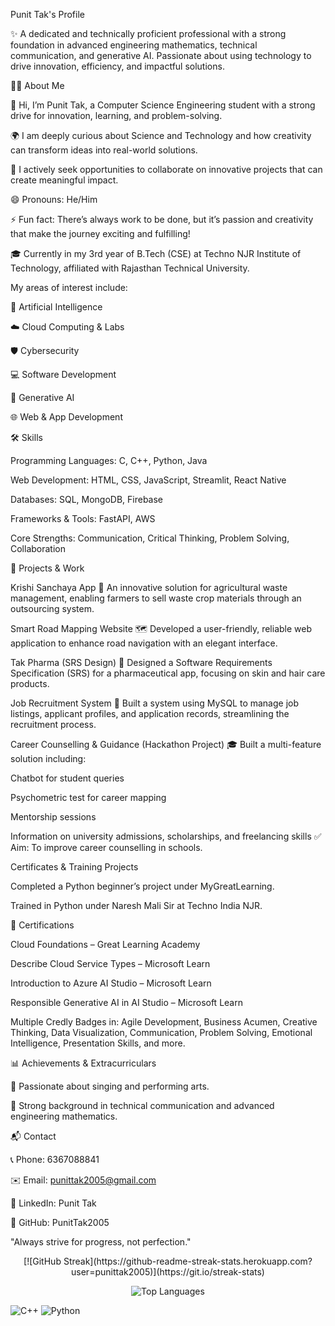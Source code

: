 Punit Tak's Profile

✨ A dedicated and technically proficient professional with a strong foundation in advanced engineering mathematics, technical communication, and generative AI. Passionate about using technology to drive innovation, efficiency, and impactful solutions.

🙋‍♂️ About Me

👋 Hi, I’m Punit Tak, a Computer Science Engineering student with a strong drive for innovation, learning, and problem-solving.

🌍 I am deeply curious about Science and Technology and how creativity can transform ideas into real-world solutions.

🤝 I actively seek opportunities to collaborate on innovative projects that can create meaningful impact.

😄 Pronouns: He/Him

⚡ Fun fact: There’s always work to be done, but it’s passion and creativity that make the journey exciting and fulfilling!

🎓 Currently in my 3rd year of B.Tech (CSE) at Techno NJR Institute of Technology, affiliated with Rajasthan Technical University.

My areas of interest include:

🤖 Artificial Intelligence

☁️ Cloud Computing & Labs

🛡️ Cybersecurity

💻 Software Development

🧠 Generative AI

🌐 Web & App Development

🛠️ Skills

Programming Languages: C, C++, Python, Java

Web Development: HTML, CSS, JavaScript, Streamlit, React Native

Databases: SQL, MongoDB, Firebase

Frameworks & Tools: FastAPI, AWS

Core Strengths: Communication, Critical Thinking, Problem Solving, Collaboration

🚀 Projects & Work

Krishi Sanchaya App
🌾 An innovative solution for agricultural waste management, enabling farmers to sell waste crop materials through an outsourcing system.

Smart Road Mapping Website
🗺️ Developed a user-friendly, reliable web application to enhance road navigation with an elegant interface.

Tak Pharma (SRS Design)
💊 Designed a Software Requirements Specification (SRS) for a pharmaceutical app, focusing on skin and hair care products.

Job Recruitment System
📄 Built a system using MySQL to manage job listings, applicant profiles, and application records, streamlining the recruitment process.

Career Counselling & Guidance (Hackathon Project)
🎓 Built a multi-feature solution including:

Chatbot for student queries

Psychometric test for career mapping

Mentorship sessions

Information on university admissions, scholarships, and freelancing skills
✅ Aim: To improve career counselling in schools.

Certificates & Training Projects

Completed a Python beginner’s project under MyGreatLearning.

Trained in Python under Naresh Mali Sir at Techno India NJR.

🏅 Certifications

Cloud Foundations – Great Learning Academy

Describe Cloud Service Types – Microsoft Learn

Introduction to Azure AI Studio – Microsoft Learn

Responsible Generative AI in AI Studio – Microsoft Learn

Multiple Credly Badges in: Agile Development, Business Acumen, Creative Thinking, Data Visualization, Communication, Problem Solving, Emotional Intelligence, Presentation Skills, and more.

📊 Achievements & Extracurriculars

🎤 Passionate about singing and performing arts.

📜 Strong background in technical communication and advanced engineering mathematics.

📬 Contact

📞 Phone: 6367088841

✉️ Email: punittak2005@gmail.com

🔗 LinkedIn: Punit Tak

🐙 GitHub: PunitTak2005

"Always strive for progress, not perfection."



<p align="center">
  [![GitHub Streak](https://github-readme-streak-stats.herokuapp.com?user=punittak2005)](https://git.io/streak-stats)
</p>

<p align="center">
  <img src="https://github-readme-stats.vercel.app/api/top-langs/?username=PunitTak2005&layout=compact&theme=radical" alt="Top Languages" />
</p>


![C++](https://img.shields.io/badge/-C++-00599C?style=flat&logo=c%2B%2B&logoColor=white)
![Python](https://img.shields.io/badge/-Python-3776AB?style=flat&logo=python&logoColor=white)
